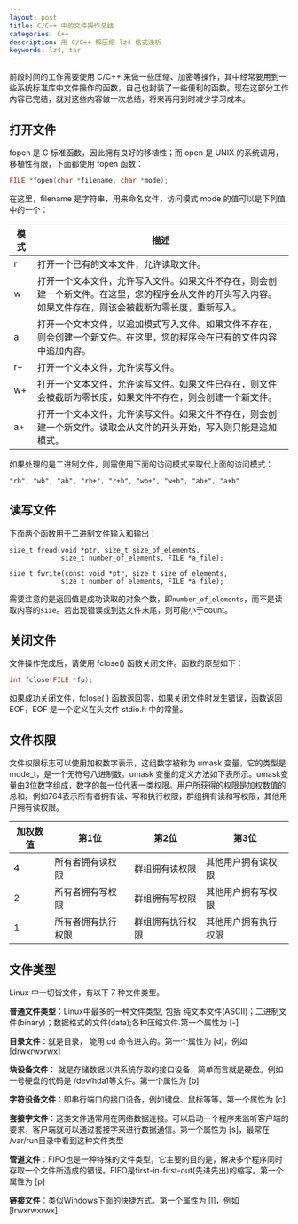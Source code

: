 ```yaml
---
layout: post
title: C/C++ 中的文件操作总结
categories: C++
description: 用 C/C++ 解压缩 lz4 格式浅析
keywords: lz4, tar
---
```


前段时间的工作需要使用 C/C++ 来做一些压缩、加密等操作，其中经常要用到一些系统标准库中文件操作的函数，自己也封装了一些便利的函数。现在这部分工作内容已完结，就对这些内容做一次总结，将来再用到时减少学习成本。

## 打开文件

fopen 是 C 标准函数，因此拥有良好的移植性；而 open 是 UNIX 的系统调用，移植性有限，下面都使用 fopen 函数：

```c
FILE *fopen(char *filename, char *mode);
```

在这里，filename 是字符串，用来命名文件，访问模式 mode 的值可以是下列值中的一个：

|模式	|描述|
| ---- | ----|
| r	| 打开一个已有的文本文件，允许读取文件。| 
| w	| 打开一个文本文件，允许写入文件。如果文件不存在，则会创建一个新文件。在这里，您的程序会从文件的开头写入内容。如果文件存在，则该会被截断为零长度，重新写入。| 
| a	| 打开一个文本文件，以追加模式写入文件。如果文件不存在，则会创建一个新文件。在这里，您的程序会在已有的文件内容中追加内容。| 
| r+	| 打开一个文本文件，允许读写文件。| 
| w+	| 打开一个文本文件，允许读写文件。如果文件已存在，则文件会被截断为零长度，如果文件不存在，则会创建一个新文件。| 
| a+	| 打开一个文本文件，允许读写文件。如果文件不存在，则会创建一个新文件。读取会从文件的开头开始，写入则只能是追加模式。| 

如果处理的是二进制文件，则需使用下面的访问模式来取代上面的访问模式：

```
"rb", "wb", "ab", "rb+", "r+b", "wb+", "w+b", "ab+", "a+b"
```

## 读写文件
下面两个函数用于二进制文件输入和输出：
```
size_t fread(void *ptr, size_t size_of_elements, 
             size_t number_of_elements, FILE *a_file);
              
size_t fwrite(const void *ptr, size_t size_of_elements, 
             size_t number_of_elements, FILE *a_file);
```
需要注意的是返回值是成功读取的对象个数，即`number_of_elements`，而不是读取内容的`size`。若出现错误或到达文件末尾，则可能小于count。

## 关闭文件
文件操作完成后，请使用 fclose() 函数关闭文件。函数的原型如下：
```c
int fclose(FILE *fp);
```
如果成功关闭文件，fclose( ) 函数返回零，如果关闭文件时发生错误，函数返回 EOF，EOF 是一个定义在头文件 stdio.h 中的常量。

## 文件权限

文件权限标志可以使用加权数字表示，这组数字被称为 umask 变量，它的类型是mode_t，是一个无符号八进制数。umask 变量的定义方法如下表所示。umask变量由3位数字组成，数字的每一位代表一类权限。用户所获得的权限是加权数值的总和。例如764表示所有者拥有读、写和执行权限，群组拥有读和写权限，其他用户拥有读权限。

|加权数值	|第1位 | 第2位	| 第3位 |
| ---- | ----| ---- | ----|
| 4 | 所有者拥有读权限| 群组拥有读权限 | 其他用户拥有读权限|
| 2 | 所有者拥有写权限 | 群组拥有写权限 | 其他用户拥有写权限|
| 1 | 所有者拥有执行权限| 群组拥有执行权限 | 其他用户拥有执行权限|

## 文件类型
Linux 中一切皆文件，有以下 7 种文件类型。

**普通文件类型**：Linux中最多的一种文件类型, 包括 纯文本文件(ASCII)；二进制文件(binary)；数据格式的文件(data);各种压缩文件.第一个属性为 [-]

**目录文件**：就是目录， 能用 cd 命令进入的。第一个属性为 [d]，例如 [drwxrwxrwx]

**块设备文件**： 就是存储数据以供系统存取的接口设备，简单而言就是硬盘。例如一号硬盘的代码是 /dev/hda1等文件。第一个属性为 [b]

**字符设备文件**：即串行端口的接口设备，例如键盘、鼠标等等。第一个属性为 [c]

**套接字文件**：这类文件通常用在网络数据连接。可以启动一个程序来监听客户端的要求，客户端就可以通过套接字来进行数据通信。第一个属性为 [s]，最常在 /var/run目录中看到这种文件类型

**管道文件**：FIFO也是一种特殊的文件类型，它主要的目的是，解决多个程序同时存取一个文件所造成的错误。FIFO是first-in-first-out(先进先出)的缩写。第一个属性为 [p]

**链接文件**：类似Windows下面的快捷方式。第一个属性为 [l]，例如 [lrwxrwxrwx]
